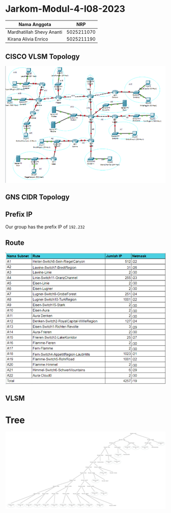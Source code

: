# Jarkom-Modul-4-I08-2023

Nama Anggota | NRP
------------------- | --------------		
Mardhatillah Shevy Ananti | 5025211070
Kirana Alivia Enrico | 5025211190

## CISCO VLSM Topology
<img src="./img/1.png">

## GNS CIDR Topology

## Prefix IP
Our group has the prefix IP of `192.232`

## Route
<img src="./img/3.png">

## VLSM
# Tree
<img src="./img/2.jpg">
